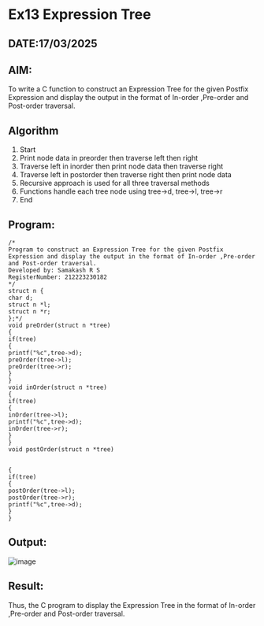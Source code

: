 # Ex13 Expression Tree
## DATE:17/03/2025
## AIM:
To write a C function to construct an Expression Tree for the given Postfix Expression and display the output in the format of In-order ,Pre-order and Post-order traversal.

## Algorithm
1. Start 
2. Print node data in preorder then traverse left then right 
3. Traverse left in inorder then print node data then traverse right 
4. Traverse left in postorder then traverse right then print node data 
5. Recursive approach is used for all three traversal methods 
6. Functions handle each tree node using tree->d, tree->l, tree->r 
7. End  

## Program:
```
/*
Program to construct an Expression Tree for the given Postfix Expression and display the output in the format of In-order ,Pre-order and Post-order traversal.
Developed by: Samakash R S
RegisterNumber: 212223230182 
*/
struct n { 
char d; 
struct n *l; 
struct n *r; 
};*/ 
void preOrder(struct n *tree) 
{ 
if(tree) 
{ 
printf("%c",tree->d); 
preOrder(tree->l); 
preOrder(tree->r); 
} 
} 
void inOrder(struct n *tree) 
{ 
if(tree) 
{ 
inOrder(tree->l); 
printf("%c",tree->d); 
inOrder(tree->r); 
} 
} 
void postOrder(struct n *tree) 
  
  
{ 
if(tree) 
{ 
postOrder(tree->l); 
postOrder(tree->r); 
printf("%c",tree->d); 
} 
} 
```

## Output:

![image](https://github.com/user-attachments/assets/e33e193e-15c8-4bd7-b7f4-153db4525db5)


## Result:

Thus, the C program to display the Expression Tree in the format of In-order ,Pre-order and Post-order traversal.
